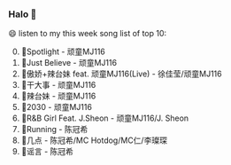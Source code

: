 

### Halo 👋

😄 listen to my this week song list of top 10:

0. 🌈Spotlight - 顽童MJ116
1. 🌈Just Believe - 顽童MJ116
2. 🌈傲娇+辣台妹 feat. 顽童MJ116(Live) - 徐佳莹/顽童MJ116
3. 🌈干大事  - 顽童MJ116
4. 🌈辣台妹 - 顽童MJ116
5. 🌈2030 - 顽童MJ116
6. 🌈R&B Girl Feat. J.Sheon - 顽童MJ116/J. Sheon
7. 🌈Running - 陈冠希
8. 🌈几点 - 陈冠希/MC Hotdog/MC仁/李璨琛
9. 🌈谣言 - 陈冠希


